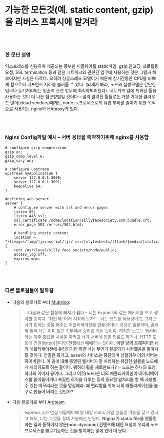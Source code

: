 # 가능한 모든것(예. static content, gzip)을 리버스 프록시에 맡겨라

<br/><br/>

### 한 문단 설명

익스프레스를 신봉하여 제공되는 풍부한 미들웨어를 static파일, gzip 인코딩, 쓰로틀링 요청, SSL termination 등과 같은 네트워크와 관련된 업무에 사용하는 것은 그럴싸 해 보이지만 사실은 다르다. 오히려 싱글스레드 모델이기 때문에 장기간동안 CPU를 바쁘게 함으로써 퍼포먼스 저하를 불러올 수 있다. (되새겨 봐라, 노드의 실행모델은 간단한 업무나 동기처리되는 입출력 관련 업무에 최적화되어있다). 네트워크 일에 특화된 툴을 사용하는 것이 더 나은 접근방법일 것이다 – 널리 알려진 툴들로는 가장 거대한 클라우드 밴더(cloud vendors)에게도 node.js 프로세스로의 유입 부하를 줄이기 위한 목적으로 사용되는 nginx와 HAproxy가 있다.

<br/><br/>

### Nginx Config파일 예시 – 서버 응답을 축약하기위해 nginx를 사용함

```nginx
# configure gzip compression
gzip on;
gzip_comp_level 6;
gzip_vary on;

# configure upstream
upstream myApplication {
    server 127.0.0.1:3000;
    server 127.0.0.1:3001;
    keepalive 64;
}

#defining web server
server {
    # configure server with ssl and error pages
    listen 80;
    listen 443 ssl;
    ssl_certificate /some/location/sillyfacesociety.com.bundle.crt;
    error_page 502 /errors/502.html;

    # handling static content
    location ~ ^/(images/|img/|javascript/|js/|css/|stylesheets/|flash/|media/|static/|robots.txt|humans.txt|favicon.ico) {
    root /usr/local/silly_face_society/node/public;
    access_log off;
    expires max;
}
```

<br/><br/>

### 다른 블로걸들이 말하길

- 다음의 블로거로 부터 [Mubaloo](http://mubaloo.com/best-practices-deploying-node-js-applications):

  > …다음과 같은 함정에 빠지기 쉽다 – 너는 Express와 같은 패키지를 보고 생각할 것이다. "대단해! 어서 시작해 보자" - 너는 코드를 적을것이고, 그리곤 너가 원하는 것을 해주는 어플리케이션을 만들것이다. 이것은 훌륭하며, 솔직히 말해 너는 이미 많은 전투에서 승리를 거둔 것이다. 하지만 노드는 웹서버라는 아주 중요한 사실을 까먹고 너가 서버에 앱을 업로드 하거나, HTTP 포트에 연결(listen)한다면 전쟁에선 패배하는 것이다. **어떤 양의 트래픽이든 너의 애플리캐이션에 유입되기만 하면 너는 무언가 잘못되기 시작했음을 알아차릴 것이다: 연결은 끊기고, asset의 서비스는 중단되며 심할경우 너의 서버는 죽어버린다. 이 일에 대해 증명된 웹서버가 잘 처리하는 복잡한 일들을 노드에게 처리하도록 하는 꼴이다. 뭐하러 휠을 새로만드나?** > **노드는 하나의 요청, 하나의 이미지 용이다. 그리고 이것(노드)은 너의 애플리케이션이 데이터베이스를 읽어들이거나 복잡한 로직을 다루는 등의 중요한 일처리를 할 때 사용할 수 있는 메모리라는 것을 명심해라. 왜 편리함을 위해 너의 애플리케이션을 불구로 만들어 버리는 것인가?**

- 다음 블로거로 부터 [Argteam](http://blog.argteam.com/coding/hardening-node-js-for-production-part-2-using-nginx-to-avoid-node-js-load):
  > express.js가 연결 미들웨어에 몇 내장 static 파일 핸들링 기능을 갖고 있다고 해도, 너는 그것을 절대 사용해선 안된다. **Niginx가 static file을 핸들링하는 일과 동적이지 않은(non-dynamic) 컨텐츠에 대한 요청이 우리의 노드 프로세스를 클로기능하는 것을 방지하는 일에 있어 더 낫다**…
